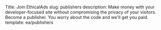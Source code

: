 Title: Join EthicalAds
slug: publishers
description: Make money with your developer-focused site without compromising the privacy of your visitors. Become a publisher. You worry about the code and we'll get you paid.
template: ea/publishers
